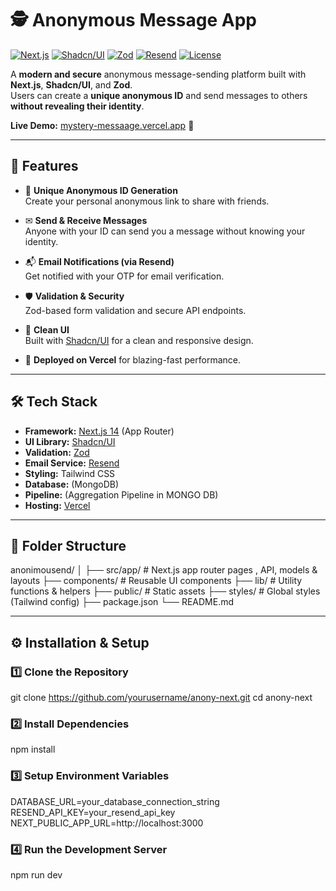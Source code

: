 <div>

# 🕵️ Anonymous Message App

[![Next.js](https://img.shields.io/badge/Next.js-15-black)](https://nextjs.org/)
[![Shadcn/UI](https://img.shields.io/badge/UI-Shadcn%2FUI-blueviolet)](https://ui.shadcn.com/)
[![Zod](https://img.shields.io/badge/Validation-Zod-brightgreen)](https://zod.dev/)
[![Resend](https://img.shields.io/badge/Email-Resend-orange)](https://resend.com/)
[![License](https://img.shields.io/badge/License-MIT-lightgrey)](LICENSE)

A **modern and secure** anonymous message-sending platform built with **Next.js**, **Shadcn/UI**, and **Zod**.  
Users can create a **unique anonymous ID** and send messages to others **without revealing their identity**.

**Live Demo:** [mystery-messaage.vercel.app](https://mystery-messaage.vercel.app/) 🚀

---

## 📌 Features

- 🔑 **Unique Anonymous ID Generation**  
  Create your personal anonymous link to share with friends.

- ✉ **Send & Receive Messages**  
  Anyone with your ID can send you a message without knowing your identity.

- 📬 **Email Notifications (via Resend)**  
  Get notified with your OTP for email verification.

- 🛡 **Validation & Security**  
  Zod-based form validation and secure API endpoints.

- 🎨 **Clean UI**  
  Built with [Shadcn/UI](https://ui.shadcn.com/) for a clean and responsive design.

- 🚀 **Deployed on Vercel** for blazing-fast performance.

---

## 🛠 Tech Stack

- **Framework:** [Next.js 14](https://nextjs.org/) (App Router)
- **UI Library:** [Shadcn/UI](https://ui.shadcn.com/)
- **Validation:** [Zod](https://zod.dev/)
- **Email Service:** [Resend](https://resend.com/)
- **Styling:** Tailwind CSS
- **Database:** (MongoDB)
- **Pipeline:** (Aggregation Pipeline in MONGO DB)
- **Hosting:** [Vercel](https://vercel.com/)
  
---

## 📂 Folder Structure
anonimousend/
│
├── src/app/ # Next.js app router pages , API, models & layouts
├── components/ # Reusable UI components
├── lib/ # Utility functions & helpers
├── public/ # Static assets
├── styles/ # Global styles (Tailwind config)
├── package.json
└── README.md



---

## ⚙️ Installation & Setup

### 1️⃣ Clone the Repository
git clone https://github.com/yourusername/anony-next.git
cd anony-next

### 2️⃣ Install Dependencies
npm install

### 3️⃣ Setup Environment Variables
DATABASE_URL=your_database_connection_string
RESEND_API_KEY=your_resend_api_key
NEXT_PUBLIC_APP_URL=http://localhost:3000

### 4️⃣ Run the Development Server
npm run dev

